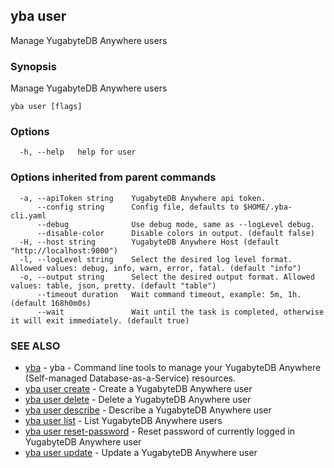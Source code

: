 ## yba user

Manage YugabyteDB Anywhere users

### Synopsis

Manage YugabyteDB Anywhere users

```
yba user [flags]
```

### Options

```
  -h, --help   help for user
```

### Options inherited from parent commands

```
  -a, --apiToken string    YugabyteDB Anywhere api token.
      --config string      Config file, defaults to $HOME/.yba-cli.yaml
      --debug              Use debug mode, same as --logLevel debug.
      --disable-color      Disable colors in output. (default false)
  -H, --host string        YugabyteDB Anywhere Host (default "http://localhost:9000")
  -l, --logLevel string    Select the desired log level format. Allowed values: debug, info, warn, error, fatal. (default "info")
  -o, --output string      Select the desired output format. Allowed values: table, json, pretty. (default "table")
      --timeout duration   Wait command timeout, example: 5m, 1h. (default 168h0m0s)
      --wait               Wait until the task is completed, otherwise it will exit immediately. (default true)
```

### SEE ALSO

* [yba](yba.md)	 - yba - Command line tools to manage your YugabyteDB Anywhere (Self-managed Database-as-a-Service) resources.
* [yba user create](yba_user_create.md)	 - Create a YugabyteDB Anywhere user
* [yba user delete](yba_user_delete.md)	 - Delete a YugabyteDB Anywhere user
* [yba user describe](yba_user_describe.md)	 - Describe a YugabyteDB Anywhere user
* [yba user list](yba_user_list.md)	 - List YugabyteDB Anywhere users
* [yba user reset-password](yba_user_reset-password.md)	 - Reset password of currently logged in YugabyteDB Anywhere user
* [yba user update](yba_user_update.md)	 - Update a YugabyteDB Anywhere user


